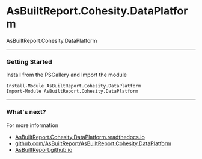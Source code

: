# AsBuiltReport.Cohesity.DataPlatform

AsBuiltReport.Cohesity.DataPlatform

---

### Getting Started

Install from the PSGallery and Import the module

    Install-Module AsBuiltReport.Cohesity.DataPlatform
    Import-Module AsBuiltReport.Cohesity.DataPlatform

---

### What's next?

For more information

* [AsBuiltReport.Cohesity.DataPlatform.readthedocs.io](http://AsBuiltReport.Cohesity.DataPlatform.readthedocs.io)
* [github.com/AsBuiltReport/AsBuiltReport.Cohesity.DataPlatform](https://github.com/AsBuiltReport/AsBuiltReport.Cohesity.DataPlatform)
* [AsBuiltReport.github.io](https://AsBuiltReport.github.io)
